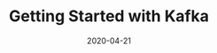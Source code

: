 ---
date: '2020-04-21'
description: 'An example of how to connect to, send, and receive messages from Kafka.

  '
lastmod: '2020-05-19'
patterns:
- Eventing
readme: true
repo: https://github.com/BrianMMcClain/kafka-getting-started
summary:
- An example of how to connect to, send, and receive messages from Kafka.
tags:
- Kafka
team:
- Brian McClain
title: Getting Started with Kafka
topics:
- Messaging and Integration
---